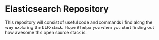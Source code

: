# Elasticsearch Repository

This repository will consist of useful code and commands i find along the way exploring the ELK-stack.
Hope it helps you when you start finding out how awesome this open source stack is.
